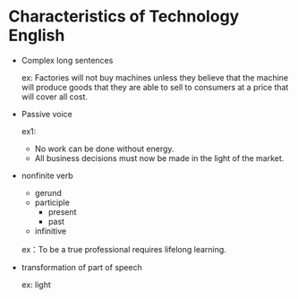 # Characteristics of Technology English

*	Complex long sentences

	ex: Factories will not buy machines unless they believe that the machine will produce goods that they are able to sell to consumers at a price that will cover all cost. 

*	Passive voice

	ex1:
	
	-	No work can be done without energy.
	-	All business decisions must now be made in the light of the market.

*	nonfinite verb

	-	gerund
	-	participle
		-	present
		-	past
	-	infinitive
	
	ex：To be a true professional requires lifelong learning.

*	transformation of part of speech

	ex: light